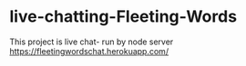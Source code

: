 # live-chatting-Fleeting-Words
This project is live chat- run by node server
https://fleetingwordschat.herokuapp.com/
